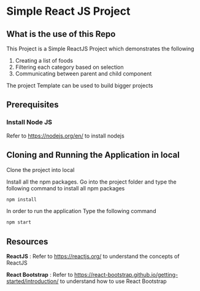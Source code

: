 # Simple React JS Project

## What is the use of this Repo

This Project is a Simple ReactJS Project which demonstrates the following
1. Creating a list of foods
2. Filtering each category based on selection
3. Communicating between parent and child component


The project Template can be used to build bigger projects

## Prerequisites

### Install Node JS
Refer to https://nodejs.org/en/ to install nodejs


## Cloning and Running the Application in local

Clone the project into local

Install all the npm packages. Go into the project folder and type the following command to install all npm packages

```bash
npm install
```

In order to run the application Type the following command

```bash
npm start
```

## Resources

**ReactJS** : Refer to https://reactjs.org/ to understand the concepts of ReactJS

**React Bootstrap** : Refer to https://react-bootstrap.github.io/getting-started/introduction/ to understand how to use React Bootstrap